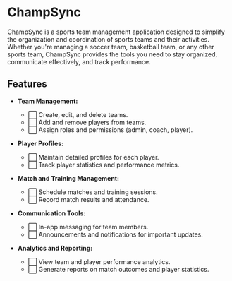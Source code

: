 # ChampSync

ChampSync is a sports team management application designed to simplify the organization and coordination of sports teams and their activities. Whether you're managing a soccer team, basketball team, or any other sports team, ChampSync provides the tools you need to stay organized, communicate effectively, and track performance.

## Features

- **Team Management:**
  - ⬜️ Create, edit, and delete teams.
  - ⬜️ Add and remove players from teams.
  - ⬜️ Assign roles and permissions (admin, coach, player).

- **Player Profiles:**
  - ⬜️ Maintain detailed profiles for each player.
  - ⬜️ Track player statistics and performance metrics.

- **Match and Training Management:**
  - ⬜️ Schedule matches and training sessions.
  - ⬜️ Record match results and attendance.

- **Communication Tools:**
  - ⬜️ In-app messaging for team members.
  - ⬜️ Announcements and notifications for important updates.

- **Analytics and Reporting:**
  - ⬜️ View team and player performance analytics.
  - ⬜️ Generate reports on match outcomes and player statistics.
